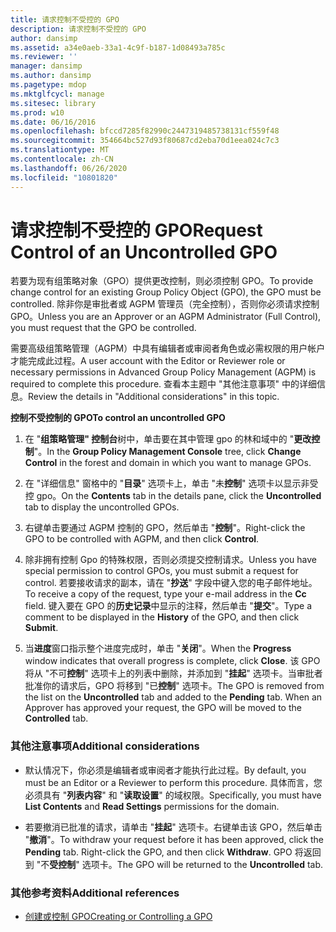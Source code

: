 ```yaml
---
title: 请求控制不受控的 GPO
description: 请求控制不受控的 GPO
author: dansimp
ms.assetid: a34e0aeb-33a1-4c9f-b187-1d08493a785c
ms.reviewer: ''
manager: dansimp
ms.author: dansimp
ms.pagetype: mdop
ms.mktglfcycl: manage
ms.sitesec: library
ms.prod: w10
ms.date: 06/16/2016
ms.openlocfilehash: bfccd7285f82990c2447319485738131cf559f48
ms.sourcegitcommit: 354664bc527d93f80687cd2eba70d1eea024c7c3
ms.translationtype: MT
ms.contentlocale: zh-CN
ms.lasthandoff: 06/26/2020
ms.locfileid: "10801820"
---
```

# <span data-ttu-id="ffa02-103">请求控制不受控的 GPO</span><span class="sxs-lookup"><span data-stu-id="ffa02-103">Request Control of an Uncontrolled GPO</span></span>


<span data-ttu-id="ffa02-104">若要为现有组策略对象（GPO）提供更改控制，则必须控制 GPO。</span><span class="sxs-lookup"><span data-stu-id="ffa02-104">To provide change control for an existing Group Policy Object (GPO), the GPO must be controlled.</span></span> <span data-ttu-id="ffa02-105">除非你是审批者或 AGPM 管理员（完全控制），否则你必须请求控制 GPO。</span><span class="sxs-lookup"><span data-stu-id="ffa02-105">Unless you are an Approver or an AGPM Administrator (Full Control), you must request that the GPO be controlled.</span></span>

<span data-ttu-id="ffa02-106">需要高级组策略管理（AGPM）中具有编辑者或审阅者角色或必需权限的用户帐户才能完成此过程。</span><span class="sxs-lookup"><span data-stu-id="ffa02-106">A user account with the Editor or Reviewer role or necessary permissions in Advanced Group Policy Management (AGPM) is required to complete this procedure.</span></span> <span data-ttu-id="ffa02-107">查看本主题中 "其他注意事项" 中的详细信息。</span><span class="sxs-lookup"><span data-stu-id="ffa02-107">Review the details in "Additional considerations" in this topic.</span></span>

**<span data-ttu-id="ffa02-108">控制不受控制的 GPO</span><span class="sxs-lookup"><span data-stu-id="ffa02-108">To control an uncontrolled GPO</span></span>**

1.  <span data-ttu-id="ffa02-109">在 "**组策略管理" 控制台**树中，单击要在其中管理 gpo 的林和域中的 "**更改控制**"。</span><span class="sxs-lookup"><span data-stu-id="ffa02-109">In the **Group Policy Management Console** tree, click **Change Control** in the forest and domain in which you want to manage GPOs.</span></span>

2.  <span data-ttu-id="ffa02-110">在 "详细信息" 窗格中的 "**目录**" 选项卡上，单击 "未**控制**" 选项卡以显示非受控 gpo。</span><span class="sxs-lookup"><span data-stu-id="ffa02-110">On the **Contents** tab in the details pane, click the **Uncontrolled** tab to display the uncontrolled GPOs.</span></span>

3.  <span data-ttu-id="ffa02-111">右键单击要通过 AGPM 控制的 GPO，然后单击 "**控制**"。</span><span class="sxs-lookup"><span data-stu-id="ffa02-111">Right-click the GPO to be controlled with AGPM, and then click **Control**.</span></span>

4.  <span data-ttu-id="ffa02-112">除非拥有控制 Gpo 的特殊权限，否则必须提交控制请求。</span><span class="sxs-lookup"><span data-stu-id="ffa02-112">Unless you have special permission to control GPOs, you must submit a request for control.</span></span> <span data-ttu-id="ffa02-113">若要接收请求的副本，请在 "**抄送**" 字段中键入您的电子邮件地址。</span><span class="sxs-lookup"><span data-stu-id="ffa02-113">To receive a copy of the request, type your e-mail address in the **Cc** field.</span></span> <span data-ttu-id="ffa02-114">键入要在 GPO 的**历史记录**中显示的注释，然后单击 "**提交**"。</span><span class="sxs-lookup"><span data-stu-id="ffa02-114">Type a comment to be displayed in the **History** of the GPO, and then click **Submit**.</span></span>

5.  <span data-ttu-id="ffa02-115">当**进度**窗口指示整个进度完成时，单击 "**关闭**"。</span><span class="sxs-lookup"><span data-stu-id="ffa02-115">When the **Progress** window indicates that overall progress is complete, click **Close**.</span></span> <span data-ttu-id="ffa02-116">该 GPO 将从 "不可**控制**" 选项卡上的列表中删除，并添加到 "**挂起**" 选项卡。当审批者批准你的请求后，GPO 将移到 "已**控制**" 选项卡。</span><span class="sxs-lookup"><span data-stu-id="ffa02-116">The GPO is removed from the list on the **Uncontrolled** tab and added to the **Pending** tab. When an Approver has approved your request, the GPO will be moved to the **Controlled** tab.</span></span>

### <span data-ttu-id="ffa02-117">其他注意事项</span><span class="sxs-lookup"><span data-stu-id="ffa02-117">Additional considerations</span></span>

-   <span data-ttu-id="ffa02-118">默认情况下，你必须是编辑者或审阅者才能执行此过程。</span><span class="sxs-lookup"><span data-stu-id="ffa02-118">By default, you must be an Editor or a Reviewer to perform this procedure.</span></span> <span data-ttu-id="ffa02-119">具体而言，您必须具有 "**列表内容**" 和 "**读取设置**" 的域权限。</span><span class="sxs-lookup"><span data-stu-id="ffa02-119">Specifically, you must have **List Contents** and **Read Settings** permissions for the domain.</span></span>

-   <span data-ttu-id="ffa02-120">若要撤消已批准的请求，请单击 "**挂起**" 选项卡。右键单击该 GPO，然后单击 "**撤消**"。</span><span class="sxs-lookup"><span data-stu-id="ffa02-120">To withdraw your request before it has been approved, click the **Pending** tab. Right-click the GPO, and then click **Withdraw**.</span></span> <span data-ttu-id="ffa02-121">GPO 将返回到 "不**受控制**" 选项卡。</span><span class="sxs-lookup"><span data-stu-id="ffa02-121">The GPO will be returned to the **Uncontrolled** tab.</span></span>

### <span data-ttu-id="ffa02-122">其他参考资料</span><span class="sxs-lookup"><span data-stu-id="ffa02-122">Additional references</span></span>

-   [<span data-ttu-id="ffa02-123">创建或控制 GPO</span><span class="sxs-lookup"><span data-stu-id="ffa02-123">Creating or Controlling a GPO</span></span>](creating-or-controlling-a-gpo-agpm40-ed.md)

 

 





